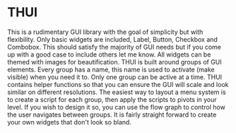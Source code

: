 # THUI

This is a rudimentary GUI library with the goal of simplicity but with flexibility. Only basic widgets are included, Label, Button, Checkbox and Combobox. This should satisfy the majority of GUI needs but if you come up with a good case to include others let me know. All widgets can be themed with images for beautification. THUI is built around groups of GUI elements. Every group has a name, this name is used to activate (make visible) when you need it to. Only one group can be active at a time. THUI contains helper functions so that you can ensure the GUI will scale and look similar on different resolutions. The easiest way to layout a menu system is to create a script for each group, then apply the scripts to pivots in your level. If you wish to design it so, you can use the flow graph to control how the user navigates between groups. It is fairly straight forward to create your own widgets that don't look so bland. 